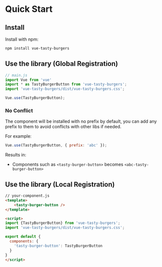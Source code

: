 # Quick Start

## Install

Install with npm:

```bash
npm install vue-tasty-burgers
```

## Use the library (Global Registration)

```javascript
// main.js
import Vue from 'vue'
import * as TastyBurgerButton from 'vue-tasty-burgers';
import 'vue-tasty-burgers/dist/vue-tasty-burgers.css';

Vue.use(TastyBurgerButton);
```

### No Conflict

The component will be installed with no prefix by default, you can add any prefix 
to them to avoid conflicts with other libs if needed.

For example:

```javascript
Vue.use(TastyBurgerButton, { prefix: 'abc' });
```

Results in:

* Components such as `<tasty-burger-button>` becomes `<abc-tasty-burger-button>`

## Use the library (Local Registration)
  
```html
// your-component.js
<template>
    <tasty-burger-button />
</template>

<script>
import {TastyBurgerButton} from 'vue-tasty-burgers';
import 'vue-tasty-burgers/dist/vue-tasty-burgers.css';

export default {
  components: {
    'tasty-burger-button': TastyBurgerButton
  }
}
</script>
```
